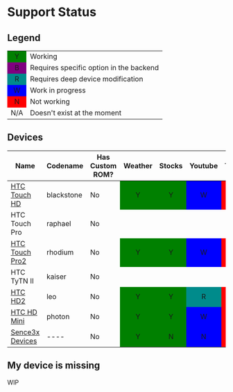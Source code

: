 # Support Status

## Legend
<table><tbody>
  <tr>
    <td style="background-color:green; text-align: center;">Y</td>
    <td>Working</td>
  </tr>
  <tr>
    <td style="background-color:purple; text-align: center;">B</td>
    <td>Requires specific option in the backend</td>
  </tr>
  <tr>
    <td style="background-color:darkcyan; text-align: center;">R</td>
    <td>Requires deep device modification</td>
  </tr>
  <tr>
    <td style="background-color:blue; text-align: center;">W</td>
    <td>Work in progress</td>
  </tr>
  <tr>
    <td style="background-color:red; text-align: center;">N</td>
    <td>Not working</td>
  </tr>
  <tr>
    <td style="text-align: center;">N/A</td>
    <td>Doesn't exist at the moment</td>
  </tr>
</tbody>
</table>

## Devices

<table><thead>
  <tr>
    <th>Name</th>
    <th>Codename</th>
    <th>Has Custom ROM?</th>
    <th>Weather</th>
    <th>Stocks</th>
    <th>Youtube</th>
    <th>Twitter</th>
    <th>Facebook</th>
  </tr></thead>
<tbody>
  <tr>
    <td><a href="devices/blackstone.md">HTC Touch HD</a></td>
    <td>blackstone</td>
    <td>No</td>
    <td style="background-color:green; text-align: center;">Y</td>
    <td style="background-color:green; text-align: center;">Y</td>
    <td style="background-color:blue; text-align: center;">W</td>
    <td style="background-color:red; text-align: center;">N</td>
    <td style="background-color:red; text-align: center;">N</td>
  </tr>
  <tr>
    <td>HTC Touch Pro</td>
    <td>raphael</td>
    <td>No</td>
    <td></td>
    <td></td>
    <td></td>
    <td style="text-align: center;">N/A</td>
    <td style="text-align: center;">N/A</td>
  </tr>
  <tr>
    <td><a href="devices/rhodium.md">HTC Touch Pro2</a></td>
    <td>rhodium</td>
    <td>No</td>
    <td style="background-color:green; text-align: center;">Y</td>
    <td style="background-color:green; text-align: center;">Y</td>
    <td style="background-color:blue; text-align: center;">W</td>
    <td style="background-color:red; text-align: center;">N</td>
    <td style="background-color:red; text-align: center;">N</td>
  </tr>
  <tr>
    <td>HTC TyTN II</td>
    <td>kaiser</td>
    <td>No</td>
    <td></td>
    <td></td>
    <td></td>
    <td style="text-align: center;">N/A</td>
    <td style="text-align: center;">N/A</td>
  </tr>
  <tr>
    <td><a href="devices/leo.md">HTC HD2</a></td>
    <td>leo</td>
    <td>No</td>
    <td style="background-color:green; text-align: center;">Y</td>
    <td style="background-color:green; text-align: center;">Y</td>
    <td style="background-color:darkcyan; text-align: center;">R</td>
    <td style="background-color:red; text-align: center;">N</td>
    <td style="background-color:red; text-align: center;">N</td>
  </tr>
  <tr>
    <td><a href="devices/photon.md">HTC HD Mini</a></td>
    <td>photon</td>
    <td>No</td>
    <td style="background-color:green; text-align: center;">Y</td>
    <td style="background-color:green; text-align: center;">Y</td>
    <td style="background-color:blue; text-align: center;">W</td>
    <td style="background-color:red; text-align: center;">N</td>
    <td style="background-color:red; text-align: center;">N</td>
  </tr>
  <tr>
    <td><a href="devices/photon.md">Sence3x Devices</a></td>
    <td>----</td>
    <td>No</td>
    <td style="background-color:green; text-align: center;">Y</td>
    <td style="background-color:green; text-align: center;">N</td>
    <td style="background-color:blue; text-align: center;">N</td>
    <td style="background-color:red; text-align: center;">N</td>
    <td style="background-color:red; text-align: center;">N</td>
  </tr>
</tbody>
</table>

## My device is missing

WIP
